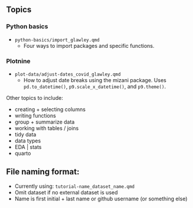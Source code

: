 ## Topics 

### Python basics
- `python-basics/import_glawley.qmd`
    - Four ways to import packages and specific functions.
  
### Plotnine
- `plot-data/adjust-dates_covid_glawley.qmd`
    - How to adjust date breaks using the mizani package. Uses `pd.to_datetime()`, `p9.scale_x_datetime()`, and `p9.theme()`. 



Other topics to include:
- creating + selecting columns
- writing functions
- group + summarize data
- working with tables / joins
- tidy data
- data types
- EDA | stats
- quarto


## File naming format:
- Currently using: `tutorial-name_dataset_name.qmd`
- Omit dataset if no external dataset is used
- Name is first initial + last name or github username (or something else)
